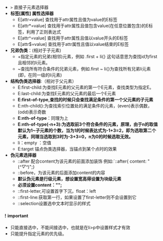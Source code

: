 - `>` 直接子元素选择器
- **标签[属性] 属性选择器**
  - E[attr=value] 查找用于attr属性且值为value的E标签
  - E[attr*=value] 查找用于attr属性且值包含value(在任意位置包含)的E标签，利用了正则表达式
  - E[attr^=value] 查找用于attr属性且值以value开头的E标签
  - E[attr$=value] 查找用于attr属性且值以value结束的E标签
- **兄弟伪类**：(相对于子元素)
  - +指定元素的兄弟(相邻)元素，例如 .first + li{} 这句话意思为查找id为first且相邻的li元素。
  - ~查找所有符合条件的兄弟元素，例如.first ~ li{}为查找所有兄弟li元素(即，在同一级的li元素)
- **结构伪类选择器**:（相对于父元素）
  - E:first-child:为查找E元素的父元素的第一个E元素，查找类型为指定E。
  - E:last-child:为查找E元素的父元素的最后一个E元素
  - **E:first-of-type,查找的时候只会查找满足条件的第一个父元素的子元素**
  - E:nth-child():为查找索引位置处的满足条件的元素，(even)表示偶数，(odd)表示奇数
  - **E:nth-of-type**：同理为上
  - **E:nth-of-type(-n+3):为选取前3个符合条件的元素，原理，由于n的取值默认为1~子元素的个数，当为1的时候表达式为-1+3=2，即为选取第二个元素，同理当选取到3时为-3+3=0，n为0的时候选取无效。**
  - li：empty ：空值
  - E:target 锚点伪类选择器，当锚点到某个点时的效果
- **伪元素选择器**
  - ::after 配合content为该元素的前面添加装饰  例如:`::after{ content: "(*^▽^*)";}
  - ::before，为该元素的后面添加content的内容
  - **默认伪元素是行级元素，想设置宽高得设置为块级元素**
  - **必须设置content："";**
  - ::first-letter,可设置首字下沉，float：left
  - ::first-line:获取第一行，如果设置了first-letter则不会设置到它
  - ::selection设置选中文本时显示的样式

#### ！important

- 只能直接选中，不能间接选中，也就是在li>p中设置样式才有效
- 只能提升指定元素的优先级。


